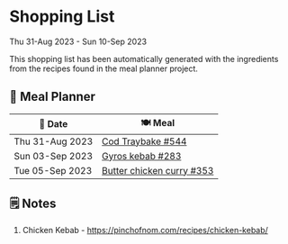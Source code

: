 # Shopping List

Thu 31-Aug 2023 - Sun 10-Sep 2023

This shopping list has been automatically generated with the ingredients from the recipes found in the meal planner project.

## 📅 Meal Planner

|📅 Date| 🍽️ Meal|
|----|----|
|Thu 31-Aug 2023|[Cod Traybake #544](https://github.com/jcallaghan/The-Cookbook/issues/544)|
|Sun 03-Sep 2023|[Gyros kebab #283](https://github.com/jcallaghan/The-Cookbook/issues/283)|
|Tue 05-Sep 2023|[Butter chicken curry #353](https://github.com/jcallaghan/The-Cookbook/issues/353)|

## 🗒️ Notes

1. Chicken Kebab - https://pinchofnom.com/recipes/chicken-kebab/
